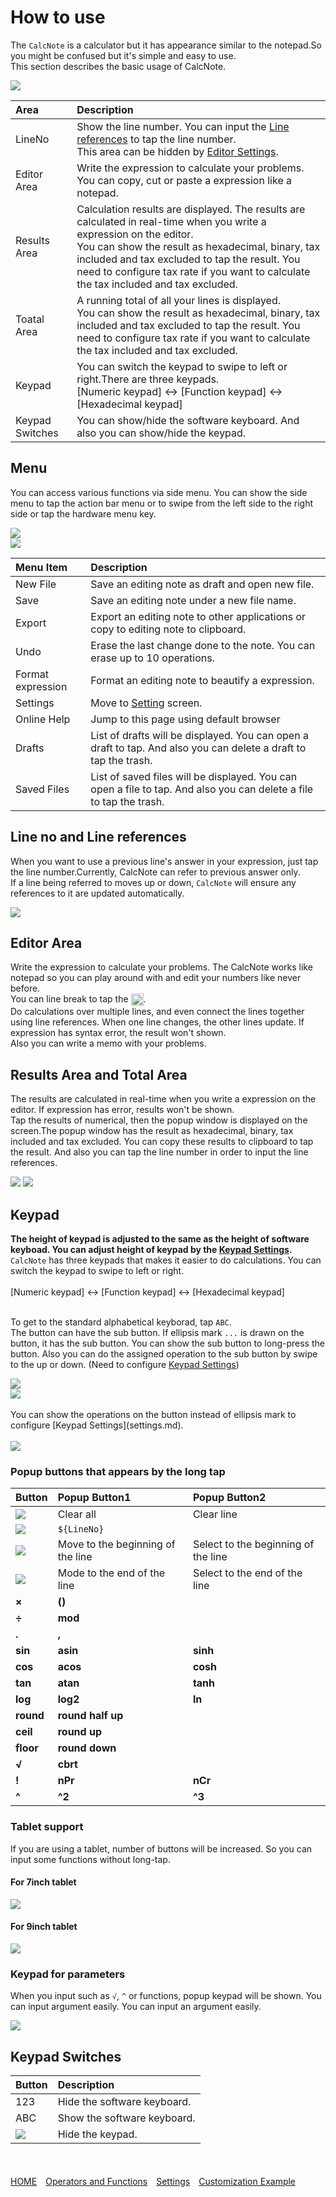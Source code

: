 # How to use
The `CalcNote` is a calculator but it has appearance similar to the notepad.So you might be confused but it's simple and easy to use.  
This section describes the basic usage of CalcNote.  

<img src="https://raw.githubusercontent.com/burton999dev/CalcNoteHelp/master/images/en/screen_description.png">

|Area|Description|
|:-----------|:------------|
LineNo|Show the line number. You can input the [Line references](#lineno) to tap the line number.<br>This area can be hidden by [Editor Settings](settings.md).
Editor Area|Write the expression to calculate your problems. You can copy, cut or paste a expression like a notepad.
Results Area|Calculation results are displayed. The results are calculated in real-time when you write a expression on the editor.<br>You can show the result as hexadecimal, binary, tax included and tax excluded to tap the result. You need to configure tax rate if you want to calculate the tax included and tax excluded.
Toatal Area|A running total of all your lines is displayed.<br>You can show the result as hexadecimal, binary, tax included and tax excluded to tap the result. You need to configure tax rate if you want to calculate the tax included and tax excluded.
Keypad|You can switch the keypad to swipe to left or right.There are three keypads.<br>[Numeric keypad] <-> [Function keypad] <-> [Hexadecimal keypad]
Keypad Switches|You can show/hide the software keyboard. And also you can show/hide the keypad.

## Menu
You can access various functions via side menu.  You can show the side menu to tap the action bar menu or to swipe from the left side to the right side or tap the hardware menu key.

<img src="https://raw.githubusercontent.com/burton999dev/CalcNoteHelp/master/images/en/open_menu.png">
<br>
<img src="https://raw.githubusercontent.com/burton999dev/CalcNoteHelp/master/images/en/menu_description.png">

|Menu Item|Description|
|:-----------|:------------|
New File|Save an editing note as draft and open new file.
Save|Save an editing note under a new file name.
Export|Export an editing note to other applications or copy to editing note to clipboard.
Undo|Erase the last change done to the note. You can erase up to 10 operations.
Format expression|Format an editing note to beautify a expression.
Settings|Move to [Setting](settings.md) screen.
Online Help|Jump to this page using default browser
Drafts|List of drafts will be displayed. You can open a draft to tap. And also you can delete a draft to tap the trash.
Saved Files|List of saved files will be displayed. You can open a file to tap. And also you can delete a file to tap the trash.

## <a name ="lineno">Line no and Line references</a>
When you want to use a previous line's answer in your expression, just tap the line number.Currently, CalcNote can refer to previous answer only.  
If a line being referred to moves up or down, `CalcNote` will ensure any references to it are updated automatically.  

<img src="https://raw.githubusercontent.com/burton999dev/CalcNoteHelp/master/images/en/line_no.png">

## Editor Area
Write the expression to calculate your problems. The CalcNote works like notepad so you can play around with and edit your numbers like never before.  
You can line break to tap the <img src="https://raw.githubusercontent.com/burton999dev/CalcNoteHelp/master/images/all/ic_keyboard_return_black_18dp.png" width="20px" align="top">.  
Do calculations over multiple lines, and even connect the lines together using line references. When one line changes, the other lines update.  If expression has syntax error, the result won't shown.  
Also you can write a memo with your problems.

## Results Area and Total Area
The results are calculated in real-time when you write a expression on the editor. If expression has error, results won't be shown.  
Tap the results of numerical, then the popup window is displayed on the screen.The popup window has the result as hexadecimal, binary, tax included and tax excluded. You can copy these results to clipboard to tap the result. And also you can tap the line number in order to input the line references.  

<img src="https://raw.githubusercontent.com/burton999dev/CalcNoteHelp/master/images/en/result_popup1.png">
<img src="https://raw.githubusercontent.com/burton999dev/CalcNoteHelp/master/images/en/result_popup2.png">

## Keypad
**The height of keypad is adjusted to the same as the height of software keyboad. You can adjust height of keypad by the [Keypad Settings](settings.md).**  
`CalcNote` has three keypads that makes it easier to do calculations. You can switch the keypad to swipe to left or right.  
<br>
[Numeric keypad] <-> [Function keypad] <-> [Hexadecimal keypad]  
<br>

To get to the standard alphabetical keyborad, tap `ABC`.  
The button can have the sub button. If ellipsis mark `...` is drawn on the button, it has the sub button. You can show the sub button to long-press the button. Also you can do the assigned operation to the sub button by swipe to the up or down. (Need to configure [Keypad Settings](settings.md))


<img src="https://raw.githubusercontent.com/burton999dev/CalcNoteHelp/master/images/en/keypad.png">
<br>
<img src="https://raw.githubusercontent.com/burton999dev/CalcNoteHelp/master/images/en/popup_pad.png">
<br>
<br>
You can show the operations on the button instead of ellipsis mark to configure [Keypad Settings](settings.md).
<br><br>
<img src="https://raw.githubusercontent.com/burton999dev/CalcNoteHelp/v1.2.21/images/all/swipe.png">
<br>

### Popup buttons that appears by the long tap

|Button|Popup Button1|Popup Button2|
|:-----------|:------------|:------------|
<img src="https://raw.githubusercontent.com/burton999dev/CalcNoteHelp/master/images/all/ic_backspace_black_18dp.png">|Clear all|Clear line
<img src="https://raw.githubusercontent.com/burton999dev/CalcNoteHelp/master/images/all/ic_keyboard_return_black_18dp.png">|`${LineNo}`|
<img src="https://raw.githubusercontent.com/burton999dev/CalcNoteHelp/master/images/all/ic_arrow_left_bold_black_18dp.png">|Move to the beginning of the line|Select to the beginning of the line
<img src="https://raw.githubusercontent.com/burton999dev/CalcNoteHelp/master/images/all/ic_arrow_right_bold_black_18dp.png">|Mode to the end of the line|Select to the end of the line
**×**|**()**|
**÷**|**mod**|
**.**|**,**|
**sin**|**asin**|**sinh**
**cos**|**acos**|**cosh**
**tan**|**atan**|**tanh**
**log**|**log2**|**ln**
**round**|**round half up**|
**ceil**|**round up**|
**floor**|**round down**|
**√**|**cbrt**|
**!**|**nPr**|**nCr**
**^**|**^2**|**^3**

### Tablet support
If you are using a tablet, number of buttons will be increased. So you can input some functions without long-tap.

#### For 7inch tablet
<img src="https://raw.githubusercontent.com/burton999dev/CalcNoteHelp/master/images/en/keypad7.png">

#### For 9inch tablet
<img src="https://raw.githubusercontent.com/burton999dev/CalcNoteHelp/master/images/en/keypad9.png">

### Keypad for parameters
When you input such as `√`, `^` or functions, popup keypad will be shown. You can input argument easily. You can input an argument easily.

<img src="https://raw.githubusercontent.com/burton999dev/CalcNoteHelp/master/images/en/function_pad.png">

## Keypad Switches
|Button|Description|
|:-----------|:------------|
123|Hide the software keyboard.
ABC|Show the software keyboard.
<img src="https://raw.githubusercontent.com/burton999dev/CalcNoteHelp/master/images/all/ic_keyboard_close_black_18dp.png">|Hide the keypad.

<br><br>
[HOME](index.md)　[Operators and Functions](operator_and_function.md)　[Settings](settings.md)　[Customization Example](example4theme.md)  
